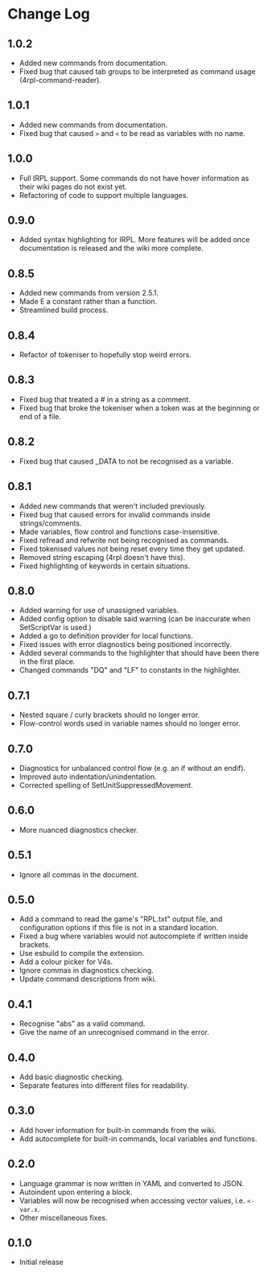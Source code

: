 # Change Log

## 1.0.2
- Added new commands from documentation.
- Fixed bug that caused tab groups to be interpreted as command usage (4rpl-command-reader).

## 1.0.1
- Added new commands from documentation.
- Fixed bug that caused `>` and `<` to be read as variables with no name.

## 1.0.0
- Full IRPL support. Some commands do not have hover information as their wiki pages do not exist yet.
- Refactoring of code to support multiple languages.

## 0.9.0
- Added syntax highlighting for IRPL. More features will be added once documentation is released and the wiki more complete.

## 0.8.5
- Added new commands from version 2.5.1.
- Made E a constant rather than a function.
- Streamlined build process.

## 0.8.4
- Refactor of tokeniser to hopefully stop weird errors.

## 0.8.3
- Fixed bug that treated a # in a string as a comment.
- Fixed bug that broke the tokeniser when a token was at the beginning or end of a file.

## 0.8.2
- Fixed bug that caused _DATA to not be recognised as a variable.

## 0.8.1
- Added new commands that weren't included previously.
- Fixed bug that caused errors for invalid commands inside strings/comments.
- Made variables, flow control and functions case-insensitive.
- Fixed refread and refwrite not being recognised as commands.
- Fixed tokenised values not being reset every time they get updated.
- Removed string escaping (4rpl doesn't have this).
- Fixed highlighting of keywords in certain situations.

## 0.8.0
- Added warning for use of unassigned variables.
- Added config option to disable said warning (can be inaccurate when SetScriptVar is used.)
- Added a go to definition provider for local functions.
- Fixed issues with error diagnostics being positioned incorrectly.
- Added several commands to the highlighter that should have been there in the first place.
- Changed commands "DQ" and "LF" to constants in the highlighter.

## 0.7.1
- Nested square / curly brackets should no longer error.
- Flow-control words used in variable names should no longer error.

## 0.7.0
- Diagnostics for unbalanced control flow (e.g. an if without an endif).
- Improved auto indentation/unindentation.
- Corrected spelling of SetUnitSuppressedMovement.

## 0.6.0
- More nuanced diagnostics checker.

## 0.5.1
- Ignore all commas in the document.

## 0.5.0
- Add a command to read the game's "RPL.txt" output file, and configuration options if this file is not in a standard location.
- Fixed a bug where variables would not autocomplete if written inside brackets.
- Use esbuild to compile the extension.
- Add a colour picker for V4s.
- Ignore commas in diagnostics checking.
- Update command descriptions from wiki.

## 0.4.1
- Recognise "abs" as a valid command.
- Give the name of an unrecognised command in the error.

## 0.4.0
- Add basic diagnostic checking.
- Separate features into different files for readability.

## 0.3.0

- Add hover information for built-in commands from the wiki.
- Add autocomplete for built-in commands, local variables and functions.

## 0.2.0

- Language grammar is now written in YAML and converted to JSON.
- Autoindent upon entering a block.
- Variables will now be recognised when accessing vector values, i.e. `<-var.x`.
- Other miscellaneous fixes.

## 0.1.0

- Initial release